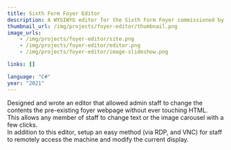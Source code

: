 ```yaml
---
title: Sixth Form Foyer Editor
description: A WYSIWYG editor for the Sixth Form Foyer commissioned by the head of Sixth Form
thumbnail_url: /img/projects/foyer-editor/thumbnail.png
image_urls: 
    - /img/projects/foyer-editor/site.png
    - /img/projects/foyer-editor/editor.png
    - /img/projects/foyer-editor/image-slideshow.png

links: []

language: "C#"
year: "2021"
---
```

Designed and wrote an editor that allowed admin staff to change the contents the pre-existing foyer webpage without ever touching HTML.<br />This allows any member of staff to change text or the image carousel with a few clicks.<br />In addition to this editor, setup an easy method (via RDP, and VNC) for staff to remotely access the machine and modify the current display.